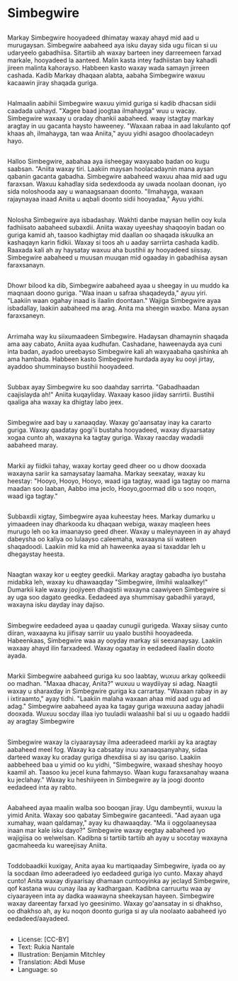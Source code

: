 # Simbegwire

##
Markay Simbegwire hooyadeed dhimatay waxay ahayd mid aad u murugaysan. Simbegwire aabaheed aya isku dayay sida ugu fiican si uu udaryeelo gabadhiisa. Sitartiib ah waxay barteen iney darreemeen farxad markale, hooyadeed la aanteed. Malin kasta intey fadhiistan bay kahadli jireen malinta kahorayso. Habbeen kasto waxay wada samayn jirreen cashada. Kadib Markay dhaqaan alabta, aabaha Simbegwire waxuu kacaawin jiray shaqada guriga.

##
Halmaalin aabihii Simbegwire waxuu yimid guriga si kadib dhacsan sidii caadada uahayd. "Xagee baad joogtaa ilmahayga" wuu u wacay. Simbegwire waxaay u oraday dhankii aabaheed. waay istagtay markay aragtay in uu gacanta haysto haweeney. "Waxaan rabaa in aad lakulanto qof khaas ah, ilmahayga, tan waa Aniita," ayuu yidhi asagoo dhoolacadeyn hayo.

##
Halloo Simbegwire, aabahaa aya iisheegay waxyaabo badan oo kugu saabsan. "Aniita waxay tiri. Laakiin maysan hoolacadaynin mana aysan qabanin gacanta gabadha. Simbegwire aabaheed waxuu ahaa mid aad ugu faraxsan. Waxuu kahadlay sida sedexdooda ay uwada noolaan doonan, iyo sida noloshooda aay u wanaagsanaan doonto. "Ilmahayga, waxaan rajaynayaa inaad Aniita u aqbali doonto sidii hooyadaa," Ayuu yidhi.

##
Nolosha Simbegwire aya isbadashay. Wakhti danbe maysan hellin ooy kula fadhiisato aabaheed subaxdii. Aniita waxay uyeeshay shaqooyin badan oo guriga kamid ah, taasoo kadhigtay mid daallan oo shaqada iskuulka an kashaqayn karin fidkii. Waxay si toos ah u aaday sarriirta cashada kadib. Raaxada kali ah ay haysatay waxuu aha bustihii ay hooyadeed siissay. Simbegwire aabaheed u muusan muuqan mid ogaaday in gabadhiisa aysan faraxsanayn.

##
Dhowr bilood ka dib, Simbegwire aabaheed ayaa u sheegay in uu muddo ka maqnaan doono guriga. "Waa inaan u safraa shaqadeyda," ayuu yiri. "Laakiin waan ogahay inaad is ilaalin doontaan." Wajiga Simbegwire ayaa isbadallay, laakiin aabaheed ma arag. Anita ma sheegin waxbo. Mana aysan faraxsaneyn.

##
Arrimaha way ku siixumaadeen Simbegwire. Hadaysan dhamaynin shaqada ama aay cabato, Aniita ayaa kudhufan. Cashadane, haweenayda aya cuni inta badan, ayadoo ureebayso Simbegwire kali ah waxyaabaha qashinka ah ama hambada. Habbeen kasto Simbegwire hurdada ayay ku ooyi jirtay, ayaddoo shumminayso bustihii hooyadeed.

##
Subbax ayay Simbegwire ku soo daahday sarrirta. "Gabadhaadan caajislayda ah!" Aniita kuqayliday. Waxaay kasoo jiiday sarrirtii. Bustihii qaaliga aha waxay ka dhigtay labo jeex.

##
Simbegwire aad bay u xanaaqday. Waxay go'aansatay inay ka cararto guriga. Waxay qaadatay gogi'ii bustaha hooyadeed, waxay diyaarsatay xogaa cunto ah, waxayna ka tagtay guriga. Waxay raacday wadadii aabaheed maray.

##

Markii ay fiidkii tahay, waxay kortay geed dheer oo u dhow dooxada waxayna sariir ka samaysatay laamaha. Markay seexatay, waxay ku heestay: "Hooyo, Hooyo, Hooyo, waad iga tagtay, waad iga tagtay oo marna maadan soo laaban, Aabbo ima jeclo, Hooyo,goormad dib u soo noqon, waad iga tagtay."

##
Subbaxdii xigtay, Simbegwire ayaa kuheestay hees. Markay dumarku u yimaadeen inay dharkooda ku dhaqaan webiga, waxay maqleen hees murugo leh oo ka imaanayso geed dheer. Waxay u maleynayeen in ay ahayd dabeysha oo kaliya oo lulaayso caleemaha, waxaayna sii wateen shaqadoodi. Laakiin mid ka mid ah haweenka ayaa si taxaddar leh u dhegaystay heesta.

##

Naagtan waxay kor u eegtey geedkii. Markay aragtay gabadha iyo bustaha midabka leh, waxay ku dhawaaqday "Simbegwire, ilmihii walaalkey!" Dumarkii kale waxay joojiyeen dhaqistii waxayna caawiyeen Simbegwire si ay uga soo dagato geedka. Eedadeed aya shummisay gabadhii yarayd, waxayna isku dayday inay dajiso.

##
Simbegwire eedadeed ayaa u qaaday cunugii gurigeda. Waxay siisay cunto diiran, waxaayna ku jiifisay sarriir uu yaalo bustihii hooyadeeda. Habeenkaas, Simbegwire waa ay ooyday markay sii seexanaysay. Laakiin waxaay ahayd ilin farxadeed. Waxay ogaatay in eedadeed ilaalin dooto ayada.

##
Markii Simbegwire aabaheed guriga ku soo laabtay, wuxuu arkay qolkeedii oo madhan. "Maxaa dhacay, Anita?" wuxuu u waydiiyay si adag. Naagtii waxay u sharaxday in Simbegwire guriga ka carrartay. "Waxaan rabay in ay i ixtiraamto," ayay tidhi. "Laakiin malaha waxaan ahaa mid aad ugu ad adag." Simbegwire aabaheed ayaa ka tagay guriga waxuuna aaday jahadii dooxada. Wuxuu socday illaa iyo tuuladii walaashii bal si uu u ogaado haddii ay aragtay Simbegwire

##

Simbegwire waxay la ciyaaraysay ilma adeeradeed markii ay ka aragtay aabaheed meel fog. Waxay ka cabsatay inuu xanaaqsanyahay, sidaa darteed waxay ku oraday guriga dhexdiisa si ay isu qariso. Laakiin aabbeheed baa u yimid oo ku yidhi, "Simbegwire, waxaad sheshay hooyo kaamil ah. Taasoo ku jecel kuna fahmayso. Waan kugu faraxsanahay waana ku jeclahay." Waxay ku heshiiyeen in Simbegwire ay la joogi doonto eedadeed inta ay rabto.

##

Aabaheed ayaa maalin walba soo booqan jiray. Ugu dambeyntii, wuxuu la yimid Anita. Waxay soo qabatay Simbegwire gacanteedi. "Aad ayaan uga xumahay, waan qaldamay," ayay ku dhawaaqday. "Ma ii oggolaaneysaa inaan mar kale isku dayo?" Simbegwire waxay eegtay aabaheed iyo wajigiisa oo welwelsan. Kadibna si tartiib tartiib ah ayay u socotay waxayna gacmaheeda ku wareejisay Aniita.

##
Toddobaadkii kuxigay, Anita ayaa ku martiqaaday Simbegwire, iyada oo ay la socdaan ilmo adeeradeed iyo eedadeed guriga iyo cunto. Maxay ahayd cunto! Anita waxay diyaarisay dhamaan cuntooyinka ay jeclayd Simbegwire, qof kastana wuu cunay ilaa ay kadhargaan. Kadibna carruurtu waa ay ciyaarayeen inta ay dadka waawayna sheekaysan hayeen. Simbegwire waxay dareentay farxad iyo geesinimo. Waxay go'aansatay in si dhakhso, oo dhakhso ah, ay ku noqon doonto guriga si ay ula noolaato aabaheed iyo eedadeed/aayadeed.

##
* License: [CC-BY]
* Text: Rukia Nantale
* Illustration: Benjamin Mitchley
* Translation: Abdi Muse
* Language: so
